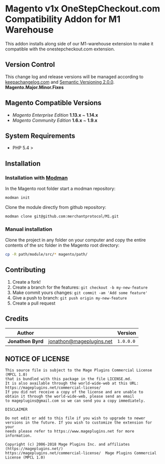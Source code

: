 # Magento v1x OneStepCheckout.com Compatibility Addon for M1 Warehouse 

This addon installs along side of our M1-warehouse extension to make it compatible with the onestepcheckout.com extension.

## Version Control

This change log and release versions will be managed according to [keepachangelog.com](http://keepachangelog.com/) and [Semantic Versioning 2.0.0](http://semver.org/).  **Magento.Major.Minor.Fixes**

## Magento Compatible Versions

* *Magento Enterprise Edition* **1.13.x** ~ **1.14.x**
* *Magento Community Edition* **1.6.x** ~ **1.9.x**

## System Requirements

* PHP 5.4 >

## Installation

### Installation with [Modman](https://github.com/colinmollenhour/modman)

In the Magento root folder start a modman repository:

```bash
modman init
```

Clone the module directly from github repository:

```bash
modman clone git@github.com:merchantprotocol/M1.git
```

### Manual installation

Clone the project in any folder on your computer and copy the entire contents of the src folder in the Magento root directory:

```bash
cp -R path/module/src/* magento/path/
```

## Contributing

1. Create a fork!
2. Create a branch for the features: `git checkout -b my-new-feature`
3. Make commit yours changes: `git commit -am 'Add some feature'`
4. Give a push to branch: `git push origin my-new-feature`
5. Create a pull request

## Credits

Author||Version
--- | --- | ---
**Jonathon Byrd** | jonathon@mageplugins.net | `1.0.0.0`

## NOTICE OF LICENSE

	This source file is subject to the Mage Plugins Commercial License (MPCL 1.0)
	that is bundled with this package in the file LICENSE.md.
	It is also available through the world-wide-web at this URL:
	https://mageplugins.net/commercial-license/
	If you did not receive a copy of the license and are unable to
	obtain it through the world-wide-web, please send an email
	to mageplugins@gmail.com so we can send you a copy immediately.
        
	DISCLAIMER
        
	Do not edit or add to this file if you wish to upgrade to newer
	versions in the future. If you wish to customize the extension for your
	needs please refer to https://www.mageplugins.net for more information.
	
	Copyright (c) 2006-2018 Mage Plugins Inc. and affiliates (https://mageplugins.net/)
	https://mageplugins.net/commercial-license/  Mage Plugins Commercial License (MPCL 1.0)
	

